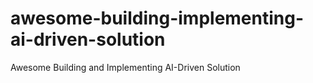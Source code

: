 # awesome-building-implementing-ai-driven-solution
Awesome Building and Implementing AI-Driven Solution
